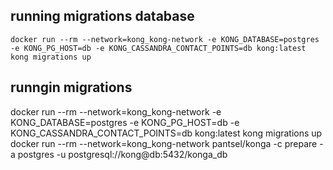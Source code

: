 ## running migrations database
```docker run --rm --network=kong_kong-network -e KONG_DATABASE=postgres -e KONG_PG_HOST=db -e KONG_CASSANDRA_CONTACT_POINTS=db kong:latest kong migrations up```
## runngin migrations
docker run --rm --network=kong_kong-network -e KONG_DATABASE=postgres -e KONG_PG_HOST=db -e KONG_CASSANDRA_CONTACT_POINTS=db kong:latest kong migrations up
docker run --rm --network=kong_kong-network pantsel/konga -c prepare -a postgres -u postgresql://kong@db:5432/konga_db
